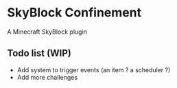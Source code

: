 # SkyBlock Confinement
A Minecraft SkyBlock plugin

## Todo list (WIP)
- Add system to trigger events (an item ? a scheduler ?)
- Add more challenges